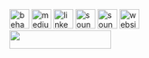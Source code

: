 <a href="https://www.behance.net/fernandocelmer" target="_blank">
	<img src="http://www.fernandocelmer.com/img/icons/icon-behance.png" alt="behance" class="w3-hover-opacity" width="35" height="35"></a>
	
<a href="https://medium.com/@fernandocelmer" target="_blank">
	<img src="http://www.fernandocelmer.com/img/icons/icon-medium.png" alt="medium" class="w3-hover-opacity" width="35" height="35"></a>
	
<a href="https://www.linkedin.com/in/fernando-celmer/" target="_blank">
	<img src="http://www.fernandocelmer.com/img/icons/icon-linkedin.png" alt="linkedin" class="w3-hover-opacity" width="35" height="35"></a>
	
<a href="https://soundcloud.com/fernandocelmer/tracks" target="_blank">
	<img src="http://www.fernandocelmer.com/img/icons/icon-spotify.png" alt="soundcloud" class="w3-hover-opacity" width="35" height="35"></a>
	
<a href="http://www.fernandocelmer.com/img/icons/icon-soundcloud.png" target="_blank">
	<img src="http://www.fernandocelmer.com/img/icons/icon-soundcloud.png" alt="soundcloud" class="w3-hover-opacity" width="35" height="35"></a>
	
<a href="http://www.fernandocelmer.com" target="_blank">
	<img src="http://www.fernandocelmer.com/img/icons/icon-fernando.png" alt="website" class="w3-hover-opacity" width="35" height="35"></a>
	
<br>
<a href="https://gist.github.com/FernandoCelmer">
<img style="-webkit-user-select: none;margin: auto;" src="http://fernandocelmer.com/img/fernando-celmer-github-gist.png" width="180" height="33"></a>
 
